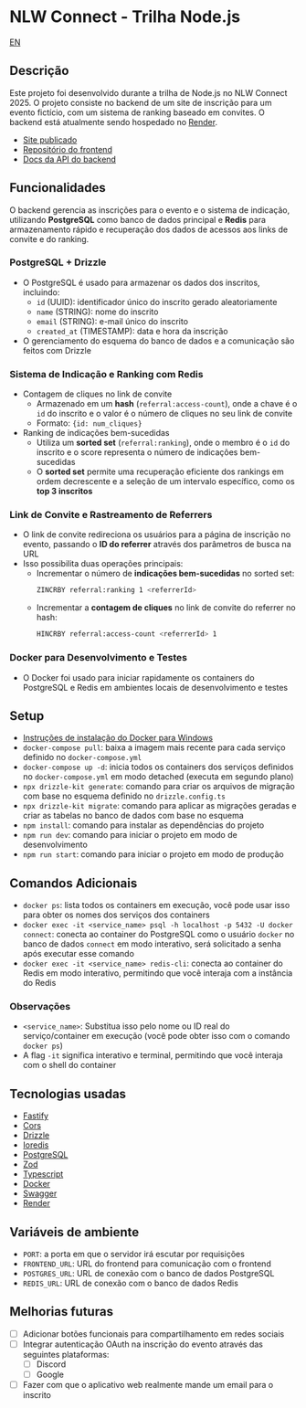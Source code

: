 # NLW Connect - Trilha Node.js

[EN](README.md)

## Descrição

Este projeto foi desenvolvido durante a trilha de Node.js no NLW Connect 2025. O projeto consiste no backend de um site de inscrição para um evento fictício, com um sistema de ranking baseado em convites. O backend está atualmente sendo hospedado no [Render](https://render.com).

- [Site publicado](https://nlw-connect-react-three.vercel.app)
- [Repositório do frontend](https://github.com/susankizawa/nlw-connect-react)
- [Docs da API do backend](https://nlw-connect-node-js.onrender.com/docs)

## Funcionalidades

O backend gerencia as inscrições para o evento e o sistema de indicação, utilizando **PostgreSQL** como banco de dados principal e **Redis** para armazenamento rápido e recuperação dos dados de acessos aos links de convite e do ranking.

### PostgreSQL + Drizzle
- O PostgreSQL é usado para armazenar os dados dos inscritos, incluindo:
  - `id` (UUID): identificador único do inscrito gerado aleatoriamente
  - `name` (STRING): nome do inscrito
  - `email` (STRING): e-mail único do inscrito
  - `created_at` (TIMESTAMP): data e hora da inscrição
- O gerenciamento do esquema do banco de dados e a comunicação são feitos com Drizzle

### Sistema de Indicação e Ranking com Redis

- Contagem de cliques no link de convite
  - Armazenado em um **hash** (`referral:access-count`), onde a chave é o `id` do inscrito e o valor é o número de cliques no seu link de convite
  - Formato: `{id: num_cliques}`
- Ranking de indicações bem-sucedidas
  - Utiliza um **sorted set** (`referral:ranking`), onde o membro é o `id` do inscrito e o score representa o número de indicações bem-sucedidas
  - O **sorted set** permite uma recuperação eficiente dos rankings em ordem decrescente e a seleção de um intervalo específico, como os **top 3 inscritos**

### Link de Convite e Rastreamento de Referrers

- O link de convite redireciona os usuários para a página de inscrição no evento, passando o **ID do referrer** através dos parâmetros de busca na URL
- Isso possibilita duas operações principais:
  - Incrementar o número de **indicações bem-sucedidas** no sorted set:
    ```bash
    ZINCRBY referral:ranking 1 <referrerId>
    ```
  - Incrementar a **contagem de cliques** no link de convite do referrer no hash:
    ```bash
    HINCRBY referral:access-count <referrerId> 1
    ```

### Docker para Desenvolvimento e Testes

- O Docker foi usado para iniciar rapidamente os containers do PostgreSQL e Redis em ambientes locais de desenvolvimento e testes

## Setup

- [Instruções de instalação do Docker para Windows](https://docs.docker.com/desktop/setup/install/windows-install/)
- `docker-compose pull`: baixa a imagem mais recente para cada serviço definido no `docker-compose.yml`
- `docker-compose up -d`: inicia todos os containers dos serviços definidos no `docker-compose.yml` em modo detached (executa em segundo plano)
- `npx drizzle-kit generate`: comando para criar os arquivos de migração com base no esquema definido no `drizzle.config.ts`
- `npx drizzle-kit migrate`: comando para aplicar as migrações geradas e criar as tabelas no banco de dados com base no esquema
- `npm install`: comando para instalar as dependências do projeto
- `npm run dev`: comando para iniciar o projeto em modo de desenvolvimento
- `npm run start`: comando para iniciar o projeto em modo de produção

## Comandos Adicionais

- `docker ps`: lista todos os containers em execução, você pode usar isso para obter os nomes dos serviços dos containers
- `docker exec -it <service_name> psql -h localhost -p 5432 -U docker connect`: conecta ao container do PostgreSQL como o usuário `docker` no banco de dados `connect` em modo interativo, será solicitado a senha após executar esse comando
- `docker exec -it <service_name> redis-cli`: conecta ao container do Redis em modo interativo, permitindo que você interaja com a instância do Redis

### Observações
- `<service_name>`: Substitua isso pelo nome ou ID real do serviço/container em execução (você pode obter isso com o comando `docker ps`)
- A flag `-it` significa interativo e terminal, permitindo que você interaja com o shell do container

## Tecnologias usadas

- [Fastify](https://fastify.dev)
- [Cors](https://developer.mozilla.org/pt-BR/docs/Web/HTTP/CORS)
- [Drizzle](https://orm.drizzle.team)
- [Ioredis](https://github.com/redis/ioredis)
- [PostgreSQL](https://www.postgresql.org)
- [Zod](https://zod.dev)
- [Typescript](https://www.typescriptlang.org)
- [Docker](https://www.docker.com)
- [Swagger](https://swagger.io)
- [Render](https://render.com)

## Variáveis de ambiente

- `PORT`: a porta em que o servidor irá escutar por requisições
- `FRONTEND_URL`: URL do frontend para comunicação com o frontend
- `POSTGRES_URL`: URL de conexão com o banco de dados PostgreSQL
- `REDIS_URL`: URL de conexão com o banco de dados Redis

## Melhorias futuras

- [ ] Adicionar botões funcionais para compartilhamento em redes sociais
- [ ] Integrar autenticação OAuth na inscrição do evento através das seguintes plataformas:
	- [ ] Discord
	- [ ] Google
- [ ] Fazer com que o aplicativo web realmente mande um email para o inscrito
